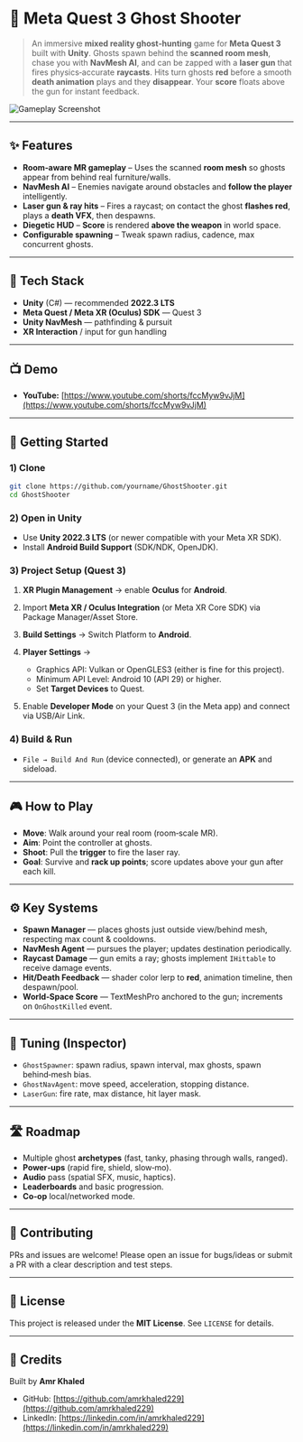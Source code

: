 # 👻 Meta Quest 3 Ghost Shooter

> An immersive **mixed reality ghost‑hunting** game for **Meta Quest 3** built with **Unity**. Ghosts spawn behind the **scanned room mesh**, chase you with **NavMesh AI**, and can be zapped with a **laser gun** that fires physics‑accurate **raycasts**. Hits turn ghosts **red** before a smooth **death animation** plays and they **disappear**. Your **score** floats above the gun for instant feedback.

![Gameplay Screenshot](demo.gif)

---

## ✨ Features

* **Room‑aware MR gameplay** – Uses the scanned **room mesh** so ghosts appear from behind real furniture/walls.
* **NavMesh AI** – Enemies navigate around obstacles and **follow the player** intelligently.
* **Laser gun & ray hits** – Fires a raycast; on contact the ghost **flashes red**, plays a **death VFX**, then despawns.
* **Diegetic HUD** – **Score** is rendered **above the weapon** in world space.
* **Configurable spawning** – Tweak spawn radius, cadence, max concurrent ghosts.

---

## 🧰 Tech Stack

* **Unity** (C#) — recommended **2022.3 LTS**
* **Meta Quest / Meta XR (Oculus) SDK** — Quest 3
* **Unity NavMesh** — pathfinding & pursuit
* **XR Interaction** / input for gun handling

---

## 📺 Demo

* **YouTube:** [https://www.youtube.com/shorts/fccMyw9vJjM](https://www.youtube.com/shorts/fccMyw9vJjM)

---

## 🚀 Getting Started

### 1) Clone

```bash
git clone https://github.com/yourname/GhostShooter.git
cd GhostShooter
```

### 2) Open in Unity

* Use **Unity 2022.3 LTS** (or newer compatible with your Meta XR SDK).
* Install **Android Build Support** (SDK/NDK, OpenJDK).

### 3) Project Setup (Quest 3)

1. **XR Plugin Management** → enable **Oculus** for **Android**.
2. Import **Meta XR / Oculus Integration** (or Meta XR Core SDK) via Package Manager/Asset Store.
3. **Build Settings** → Switch Platform to **Android**.
4. **Player Settings** →

   * Graphics API: Vulkan or OpenGLES3 (either is fine for this project).
   * Minimum API Level: Android 10 (API 29) or higher.
   * Set **Target Devices** to Quest.
5. Enable **Developer Mode** on your Quest 3 (in the Meta app) and connect via USB/Air Link.

### 4) Build & Run

* `File → Build And Run` (device connected), or generate an **APK** and sideload.

---

## 🎮 How to Play

* **Move**: Walk around your real room (room‑scale MR).
* **Aim**: Point the controller at ghosts.
* **Shoot**: Pull the **trigger** to fire the laser ray.
* **Goal**: Survive and **rack up points**; score updates above your gun after each kill.

---

## ⚙️ Key Systems

* **Spawn Manager** — places ghosts just outside view/behind mesh, respecting max count & cooldowns.
* **NavMesh Agent** — pursues the player; updates destination periodically.
* **Raycast Damage** — gun emits a ray; ghosts implement `IHittable` to receive damage events.
* **Hit/Death Feedback** — shader color lerp to **red**, animation timeline, then despawn/pool.
* **World‑Space Score** — TextMeshPro anchored to the gun; increments on `OnGhostKilled` event.

---

## 🧪 Tuning (Inspector)

* `GhostSpawner`: spawn radius, spawn interval, max ghosts, spawn behind‑mesh bias.
* `GhostNavAgent`: move speed, acceleration, stopping distance.
* `LaserGun`: fire rate, max distance, hit layer mask.

---

## 🛣️ Roadmap

* Multiple ghost **archetypes** (fast, tanky, phasing through walls, ranged).
* **Power‑ups** (rapid fire, shield, slow‑mo).
* **Audio** pass (spatial SFX, music, haptics).
* **Leaderboards** and basic progression.
* **Co‑op** local/networked mode.

---

## 🤝 Contributing

PRs and issues are welcome! Please open an issue for bugs/ideas or submit a PR with a clear description and test steps.

---

## 📜 License

This project is released under the **MIT License**. See `LICENSE` for details.

---

## 🙌 Credits

Built by **Amr Khaled**

* GitHub: [https://github.com/amrkhaled229](https://github.com/amrkhaled229)
* LinkedIn: [https://linkedin.com/in/amrkhaled229](https://linkedin.com/in/amrkhaled229)
